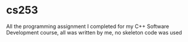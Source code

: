 # cs253
All the programming assignment I completed for my C++ Software Development course, all was written by me, no skeleton code was used
